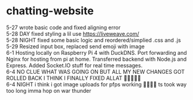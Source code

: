 # chatting-website
5-27 wrote basic code and fixed aligning error<br/>
5-28 DAY fixed styling a lil use https://liveweave.com/<br/>
5-28 NIGHT fixed some basic logic and reordered/simplied .css and .js<br/>
5-29 Resized input box, replaced send emoji with image<br/>
6-1 Hosting locally on Raspberry Pi 4 with DuckDNS. Port forwarding and Nginx for hosting from pi at home. Transferred backend with Node.js and Express. Added Socket.IO stuff for real time messages. <br/>
6-4 NO CLUE WHAT WAS GOING ON BUT ALL MY NEW CHANGES GOT ROLLED BACK I THINK I FINALLY FIXED ALLAT 🙏🙏🙏🙏🙏<br/>
6-4 NIGHT i think i got image uploads for pfps working 🙏🙏🙏🙏 ts took way too long imma hop on war thunder<br/>